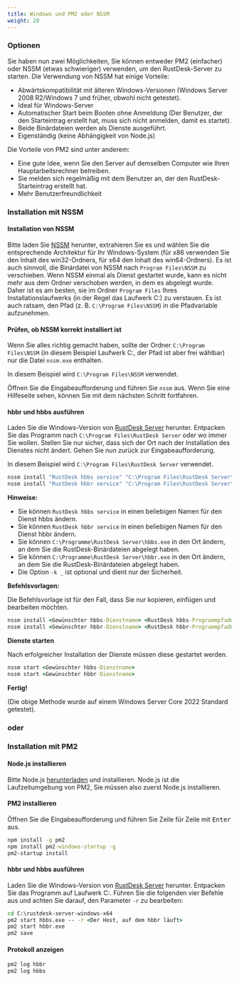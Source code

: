 ```yaml
---
title: Windows und PM2 oder NSSM
weight: 20
---
```


### Optionen
Sie haben nun zwei Möglichkeiten, Sie können entweder PM2 (einfacher) oder NSSM (etwas schwieriger) verwenden, um den RustDesk-Server zu starten.
Die Verwendung von NSSM hat einige Vorteile:
- Abwärtskompatibilität mit älteren Windows-Versionen (Windows Server 2008 R2/Windows 7 und früher, obwohl nicht getestet).
- Ideal für Windows-Server
- Automatischer Start beim Booten ohne Anmeldung (Der Benutzer, der den Starteintrag erstellt hat, muss sich nicht anmelden, damit es startet).
- Beide Binärdateien werden als Dienste ausgeführt.
- Eigenständig (keine Abhängigkeit von Node.js)

Die Vorteile von PM2 sind unter anderem:
- Eine gute Idee, wenn Sie den Server auf demselben Computer wie Ihren Hauptarbeitsrechner betreiben.
- Sie melden sich regelmäßig mit dem Benutzer an, der den RustDesk-Starteintrag erstellt hat.
- Mehr Benutzerfreundlichkeit

### Installation mit NSSM

#### Installation von NSSM
Bitte laden Sie [NSSM](https://nssm.cc/release/nssm-2.24.zip) herunter, extrahieren Sie es und wählen Sie die entsprechende
Architektur für Ihr Windows-System (für x86 verwenden Sie den Inhalt des win32-Ordners, für x64 den
Inhalt des win64-Ordners). Es ist auch sinnvoll, die Binärdatei von NSSM nach `Program Files\NSSM` zu verschieben.
Wenn NSSM einmal als Dienst gestartet wurde, kann es nicht mehr aus dem Ordner verschoben werden, in dem es abgelegt wurde.
Daher ist es am besten, sie im Ordner `Program Files` Ihres Installationslaufwerks (in der Regel das Laufwerk C:) zu verstauen.
Es ist auch ratsam, den Pfad (z. B. `C:\Program Files\NSSM`) in die Pfadvariable aufzunehmen.

#### Prüfen, ob NSSM korrekt installiert ist
Wenn Sie alles richtig gemacht haben, sollte der Ordner `C:\Program Files\NSSM`
(in diesem Beispiel Laufwerk C:, der Pfad ist aber frei wählbar)
nur die Datei `nssm.exe` enthalten.

In diesem Beispiel wird `C:\Program Files\NSSM` verwendet.

Öffnen Sie die Eingabeaufforderung und führen Sie `nssm` aus. Wenn Sie eine Hilfeseite sehen, können Sie mit dem nächsten Schritt fortfahren.

#### hbbr und hbbs ausführen
Laden Sie die Windows-Version von [RustDesk Server](https://github.com/rustdesk/rustdesk-server/releases) herunter.
Entpacken Sie das Programm nach `C:\Program Files\RustDesk Server` oder wo immer Sie wollen. Stellen Sie nur sicher,
dass sich der Ort nach der Installation des Dienstes nicht ändert. Gehen Sie nun zurück zur Eingabeaufforderung.

In diesem Beispiel wird `C:\Program Files\RustDesk Server` verwendet.
```cmd
nssm install "RustDesk hbbs service" "C:\Program Files\RustDesk Server\hbbs.exe" -r 0.0.0.0 -k _
nssm install "RustDesk hbbr service" "C:\Program Files\RustDesk Server\hbbr.exe" -k _
```
**Hinweise:**
- Sie können `RustDesk hbbs service` in einen beliebigen Namen für den Dienst hbbs ändern.
- Sie können `RustDesk hbbr service` in einen beliebigen Namen für den Dienst hbbr ändern.
- Sie können `C:\Programme\RustDesk Server\hbbs.exe` in den Ort ändern, an dem Sie die RustDesk-Binärdateien abgelegt haben.
- Sie können `C:\Programme\RustDesk Server\hbbr.exe` in den Ort ändern, an dem Sie die RustDesk-Binärdateien abgelegt haben.
- Die Option `-k _` ist optional und dient nur der Sicherheit.

**Befehlsvorlagen:**

Die Befehlsvorlage ist für den Fall, dass Sie nur kopieren, einfügen und bearbeiten möchten.

```cmd
nssm install <Gewünschter hbbs-Dienstname> <RustDesk hbbs-Programmpfad> <RustDesk hbbs-Parameter>
nssm install <Gewünschter hbbr-Dienstname> <RustDesk hbbr-Programmpfad> <RustDesk hbbr-Parameter>
```

**Dienste starten**

Nach erfolgreicher Installation der Dienste müssen diese gestartet werden.
```cmd
nssm start <Gewünschter hbbs-Dienstname>
nssm start <Gewünschter hbbr-Dienstname>
```

**Fertig!**

(Die obige Methode wurde auf einem Windows Server Core 2022 Standard getestet).

### oder

### Installation mit PM2

#### Node.js installieren

Bitte Node.js [herunterladen](https://nodejs.org/dist/v16.14.2/node-v16.14.2-x86.msi) und installieren.
Node.js ist die Laufzeitumgebung von PM2, Sie müssen also zuerst Node.js installieren.

#### PM2 installieren

Öffnen Sie die Eingabeaufforderung und führen Sie Zeile für Zeile mit <kbd>Enter</kbd> aus.

```cmd
npm install -g pm2
npm install pm2-windows-startup -g
pm2-startup install
```

#### hbbr und hbbs ausführen

Laden Sie die Windows-Version von [RustDesk Server](https://github.com/rustdesk/rustdesk-server/releases) herunter. Entpacken Sie das Programm auf Laufwerk C:. Führen Sie die folgenden vier Befehle aus und achten Sie darauf, den Parameter `-r` zu bearbeiten:

```cmd
cd C:\rustdesk-server-windows-x64
pm2 start hbbs.exe -- -r <Der Host, auf dem hbbr läuft>
pm2 start hbbr.exe
pm2 save
```

#### Protokoll anzeigen

```cmd
pm2 log hbbr
pm2 log hbbs
```
